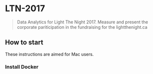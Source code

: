 # LTN-2017
> Data Analytics for Light The Night 2017. Measure and present the corporate pariticipation in the fundraising for the lightthenight.ca 

## How to start
These instructions are aimed for Mac users. 
### Install Docker 
